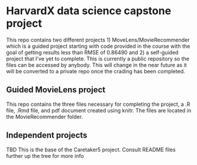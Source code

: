 # HarvardX data science capstone project
This repo contains two different projects 1) MoveLens/MovieRecommender which is a guided project starting with code provided in the course with the goal of getting results less than RMSE of 0.86490 and
2) a self-guided project that I've yet to complete.  This is currently a public repository so the files can be accessed by anybody.  This will change in the near future as it will be converted to a 
private repo once the crading has been completed.

## Guided MovieLens project
This repo contains the three files necessary for completing the project, a .R file, .Rmd file, and pdf document created using knitr.  The files are located in the MovieRecommender folder.

## Independent projects
TBD
This is the base of the Caretaker5 project.  Consult README files further up the tree for more info